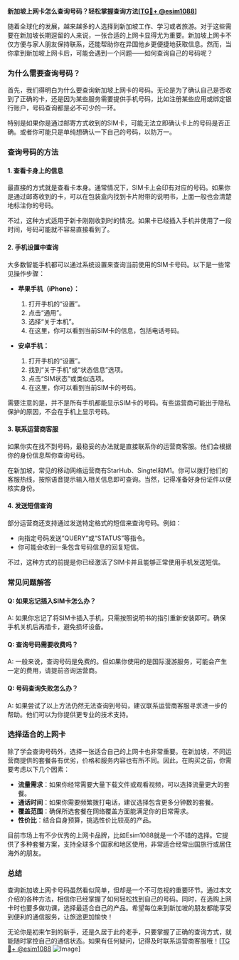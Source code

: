 **新加坡上网卡怎么查询号码？轻松掌握查询方法[[TG💪+ @esim1088](https://t.me/s/esim1088)]**

随着全球化的发展，越来越多的人选择到新加坡工作、学习或者旅游。对于这些需要在新加坡长期逗留的人来说，一张合适的上网卡显得尤为重要。新加坡上网卡不仅方便与家人朋友保持联系，还能帮助你在异国他乡更便捷地获取信息。然而，当你拿到新加坡上网卡后，可能会遇到一个问题——如何查询自己的号码呢？

### **为什么需要查询号码？**

首先，我们得明白为什么要查询新加坡上网卡的号码。无论是为了确认自己是否收到了正确的卡，还是因为某些服务需要提供手机号码，比如注册某些应用或绑定银行账户，号码查询都是必不可少的一环。

特别是如果你是通过邮寄方式收到的SIM卡，可能无法立即确认卡上的号码是否正确。或者你可能只是单纯想确认一下自己的号码，以防万一。

### **查询号码的方法**

#### **1. 查看卡身上的信息**
最直接的方式就是查看卡本身。通常情况下，SIM卡上会印有对应的号码。如果你是通过邮寄收到的卡，可以在包装盒内找到卡片附带的说明书，上面一般也会清楚地标注你的号码。

不过，这种方式适用于新卡刚刚收到时的情况。如果卡已经插入手机并使用了一段时间，号码可能就不容易直接看到了。

#### **2. 手机设置中查询**
大多数智能手机都可以通过系统设置来查询当前使用的SIM卡号码。以下是一些常见操作步骤：

- **苹果手机（iPhone）：**
  1. 打开手机的“设置”。
  2. 点击“通用”。
  3. 选择“关于本机”。
  4. 在这里，你可以看到当前SIM卡的信息，包括电话号码。

- **安卓手机：**
  1. 打开手机的“设置”。
  2. 找到“关于手机”或“状态信息”选项。
  3. 点击“SIM状态”或类似选项。
  4. 在这里，你可以看到当前SIM卡的号码。

需要注意的是，并不是所有手机都能显示SIM卡的号码。有些运营商可能出于隐私保护的原因，不会在手机上显示号码。

#### **3. 联系运营商客服**
如果你实在找不到号码，最稳妥的办法就是直接联系你的运营商客服。他们会根据你的身份信息帮你查询号码。

在新加坡，常见的移动网络运营商有StarHub、Singtel和M1。你可以拨打他们的客服热线，按照语音提示输入相关信息即可查询。当然，记得准备好身份证件以便核实身份。

#### **4. 发送短信查询**
部分运营商还支持通过发送特定格式的短信来查询号码。例如：
- 向指定号码发送“QUERY”或“STATUS”等指令。
- 你可能会收到一条包含号码信息的回复短信。

不过，这种方式的前提是你已经激活了SIM卡并且能够正常使用手机发送短信。

### **常见问题解答**

#### **Q: 如果忘记插入SIM卡怎么办？**
A: 如果你忘记了将SIM卡插入手机，只需按照说明书的指引重新安装即可。确保手机关机后再插卡，避免损坏设备。

#### **Q: 查询号码需要收费吗？**
A: 一般来说，查询号码是免费的。但如果你使用的是国际漫游服务，可能会产生一定的费用，请提前咨询运营商。

#### **Q: 号码查询失败怎么办？**
A: 如果尝试了以上方法仍然无法查询到号码，建议联系运营商客服寻求进一步的帮助。他们可以为你提供更专业的技术支持。

### **选择适合的上网卡**

除了学会查询号码外，选择一张适合自己的上网卡也非常重要。在新加坡，不同运营商提供的套餐各有优劣，价格和服务内容也有所不同。因此，在购买之前，你需要考虑以下几个因素：

- **流量需求**：如果你经常需要大量下载文件或观看视频，可以选择流量更大的套餐。
- **通话时间**：如果你需要频繁拨打电话，建议选择包含更多分钟数的套餐。
- **覆盖范围**：确保所选套餐在网络覆盖方面能满足你的日常需求。
- **性价比**：结合自身预算，挑选性价比较高的产品。

目前市场上有不少优秀的上网卡品牌，比如Esim1088就是一个不错的选择。它提供了多种套餐方案，支持全球多个国家和地区使用，非常适合经常出国旅行或居住海外的朋友。

### **总结**

查询新加坡上网卡号码虽然看似简单，但却是一个不可忽视的重要环节。通过本文介绍的各种方法，相信你已经掌握了如何轻松找到自己的号码。同时，在选购上网卡时也要多做功课，选择最适合自己的产品。希望每位来到新加坡的朋友都能享受到便利的通信服务，让旅途更加愉快！

无论你是初来乍到的新手，还是久居于此的老手，只要掌握了正确的查询方式，就能随时掌控自己的通信状态。如果有任何疑问，记得及时联系运营商客服哦！[[TG💪+ @esim1088](https://t.me/s/esim1088) ![Image](https://i.postimg.cc/4NQfJmqS/Snipaste-2025-05-13-00-14-12.png)]